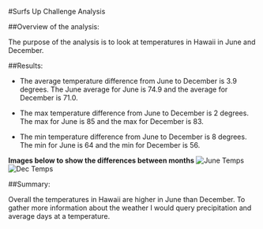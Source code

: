 #Surfs Up Challenge Analysis

##Overview of the analysis: 

The purpose of the analysis is to look at temperatures in Hawaii in June and December. 

##Results:

- The average temperature difference from June to December is 3.9 degrees. The June average for June is 74.9 and the average for December is 71.0.


- The max temperature difference from June to December is 2 degrees. The max for June is 85 and the max for December is 83.

- The min temperature difference from June to December is 8 degrees. The min for June is 64 and the min for December is 56.

**Images below to show the differences between months**
![June Temps](https://github.com/Stephaniepaul44/surfs_up/June_Temperatures.png)
![Dec Temps](https://github.com/Stephaniepaul44/surfs_up/December_Temps.png)


##Summary: 

Overall the temperatures in Hawaii are higher in June than December. To gather more information about the weather I would query precipitation and average days at a temperature. 
